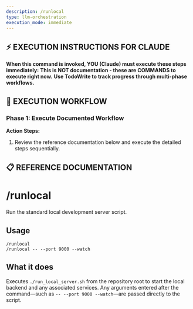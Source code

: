 ```yaml
---
description: /runlocal
type: llm-orchestration
execution_mode: immediate
---
```

## ⚡ EXECUTION INSTRUCTIONS FOR CLAUDE
**When this command is invoked, YOU (Claude) must execute these steps immediately:**
**This is NOT documentation - these are COMMANDS to execute right now.**
**Use TodoWrite to track progress through multi-phase workflows.**

## 🚨 EXECUTION WORKFLOW

### Phase 1: Execute Documented Workflow

**Action Steps:**
1. Review the reference documentation below and execute the detailed steps sequentially.

## 📋 REFERENCE DOCUMENTATION

# /runlocal

Run the standard local development server script.

## Usage

```
/runlocal
/runlocal -- --port 9000 --watch
```

## What it does

Executes `./run_local_server.sh` from the repository root to start the local backend and any associated services. Any arguments entered after the command—such as `-- --port 9000 --watch`—are passed directly to the script.
